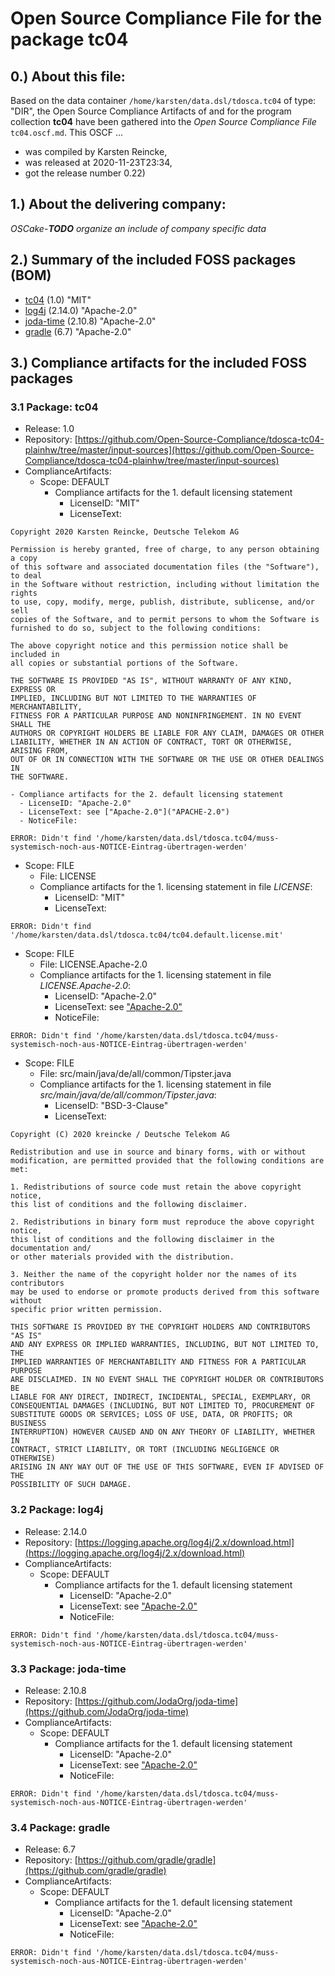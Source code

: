 # Open Source Compliance File for the package tc04 
## 0.) About this file:

Based on the data container `/home/karsten/data.dsl/tdosca.tc04` of type: "DIR", 
the Open Source Compliance Artifacts of and for the program collection 
**tc04** have been gathered into the *Open Source Compliance File*
`tc04.oscf.md`. This OSCF ...
      
* was compiled by Karsten Reincke,
* was released at 2020-11-23T23:34,
* got the release number 0.22)

## 1.) About the delivering company:

*OSCake*-***TODO*** *organize an include of company specific data*

## 2.) Summary of the included FOSS packages (BOM)

- [tc04](#TC04) (1.0) "MIT"
- [log4j](#LOG4J) (2.14.0) "Apache-2.0"
- [joda-time](#JODA-TIME) (2.10.8) "Apache-2.0"
- [gradle](#GRADLE) (6.7) "Apache-2.0"

## 3.) Compliance artifacts for the included FOSS packages
<a name="TC04"></a>
### 3.1 Package: tc04
- Release: 1.0
- Repository: [https://github.com/Open-Source-Compliance/tdosca-tc04-plainhw/tree/master/input-sources](https://github.com/Open-Source-Compliance/tdosca-tc04-plainhw/tree/master/input-sources)
- ComplianceArtifacts:
  - Scope: DEFAULT
    - Compliance artifacts for the 1. default licensing statement 
      - LicenseID: "MIT"
      - LicenseText:

```
Copyright 2020 Karsten Reincke, Deutsche Telekom AG 

Permission is hereby granted, free of charge, to any person obtaining a copy
of this software and associated documentation files (the "Software"), to deal
in the Software without restriction, including without limitation the rights
to use, copy, modify, merge, publish, distribute, sublicense, and/or sell
copies of the Software, and to permit persons to whom the Software is
furnished to do so, subject to the following conditions:

The above copyright notice and this permission notice shall be included in
all copies or substantial portions of the Software.

THE SOFTWARE IS PROVIDED "AS IS", WITHOUT WARRANTY OF ANY KIND, EXPRESS OR
IMPLIED, INCLUDING BUT NOT LIMITED TO THE WARRANTIES OF MERCHANTABILITY,
FITNESS FOR A PARTICULAR PURPOSE AND NONINFRINGEMENT. IN NO EVENT SHALL THE
AUTHORS OR COPYRIGHT HOLDERS BE LIABLE FOR ANY CLAIM, DAMAGES OR OTHER
LIABILITY, WHETHER IN AN ACTION OF CONTRACT, TORT OR OTHERWISE, ARISING FROM,
OUT OF OR IN CONNECTION WITH THE SOFTWARE OR THE USE OR OTHER DEALINGS IN
THE SOFTWARE.
```

    - Compliance artifacts for the 2. default licensing statement 
      - LicenseID: "Apache-2.0"
      - LicenseText: see ["Apache-2.0"]("APACHE-2.0")
      - NoticeFile: 

```
ERROR: Didn't find '/home/karsten/data.dsl/tdosca.tc04/muss-systemisch-noch-aus-NOTICE-Eintrag-übertragen-werden'
```

  - Scope: FILE    
    - File: LICENSE
    - Compliance artifacts for the 1. licensing statement in file *LICENSE*:  
      - LicenseID: "MIT"
      - LicenseText:

```
ERROR: Didn't find '/home/karsten/data.dsl/tdosca.tc04/tc04.default.license.mit'
```

  - Scope: FILE    
    - File: LICENSE.Apache-2.0
    - Compliance artifacts for the 1. licensing statement in file *LICENSE.Apache-2.0*:  
      - LicenseID: "Apache-2.0"
      - LicenseText: see ["Apache-2.0"]("APACHE-2.0")
      - NoticeFile: 

```
ERROR: Didn't find '/home/karsten/data.dsl/tdosca.tc04/muss-systemisch-noch-aus-NOTICE-Eintrag-übertragen-werden'
```

  - Scope: FILE    
    - File: src/main/java/de/all/common/Tipster.java
    - Compliance artifacts for the 1. licensing statement in file *src/main/java/de/all/common/Tipster.java*:  
      - LicenseID: "BSD-3-Clause"
      - LicenseText:

```
Copyright (C) 2020 kreincke / Deutsche Telekom AG

Redistribution and use in source and binary forms, with or without
modification, are permitted provided that the following conditions are met:

1. Redistributions of source code must retain the above copyright notice,
this list of conditions and the following disclaimer.

2. Redistributions in binary form must reproduce the above copyright notice,
this list of conditions and the following disclaimer in the documentation and/
or other materials provided with the distribution.

3. Neither the name of the copyright holder nor the names of its contributors
may be used to endorse or promote products derived from this software without
specific prior written permission.

THIS SOFTWARE IS PROVIDED BY THE COPYRIGHT HOLDERS AND CONTRIBUTORS "AS IS"
AND ANY EXPRESS OR IMPLIED WARRANTIES, INCLUDING, BUT NOT LIMITED TO, THE
IMPLIED WARRANTIES OF MERCHANTABILITY AND FITNESS FOR A PARTICULAR PURPOSE
ARE DISCLAIMED. IN NO EVENT SHALL THE COPYRIGHT HOLDER OR CONTRIBUTORS BE
LIABLE FOR ANY DIRECT, INDIRECT, INCIDENTAL, SPECIAL, EXEMPLARY, OR
CONSEQUENTIAL DAMAGES (INCLUDING, BUT NOT LIMITED TO, PROCUREMENT OF
SUBSTITUTE GOODS OR SERVICES; LOSS OF USE, DATA, OR PROFITS; OR BUSINESS
INTERRUPTION) HOWEVER CAUSED AND ON ANY THEORY OF LIABILITY, WHETHER IN
CONTRACT, STRICT LIABILITY, OR TORT (INCLUDING NEGLIGENCE OR OTHERWISE)
ARISING IN ANY WAY OUT OF THE USE OF THIS SOFTWARE, EVEN IF ADVISED OF THE
POSSIBILITY OF SUCH DAMAGE.
```

  
<a name="LOG4J"></a>
### 3.2 Package: log4j
- Release: 2.14.0
- Repository: [https://logging.apache.org/log4j/2.x/download.html](https://logging.apache.org/log4j/2.x/download.html)
- ComplianceArtifacts:
  - Scope: DEFAULT
    - Compliance artifacts for the 1. default licensing statement 
      - LicenseID: "Apache-2.0"
      - LicenseText: see ["Apache-2.0"]("APACHE-2.0")
      - NoticeFile: 

```
ERROR: Didn't find '/home/karsten/data.dsl/tdosca.tc04/muss-systemisch-noch-aus-NOTICE-Eintrag-übertragen-werden'
```

  
<a name="JODA-TIME"></a>
### 3.3 Package: joda-time
- Release: 2.10.8
- Repository: [https://github.com/JodaOrg/joda-time](https://github.com/JodaOrg/joda-time)
- ComplianceArtifacts:
  - Scope: DEFAULT
    - Compliance artifacts for the 1. default licensing statement 
      - LicenseID: "Apache-2.0"
      - LicenseText: see ["Apache-2.0"]("APACHE-2.0")
      - NoticeFile: 

```
ERROR: Didn't find '/home/karsten/data.dsl/tdosca.tc04/muss-systemisch-noch-aus-NOTICE-Eintrag-übertragen-werden'
```

  
<a name="GRADLE"></a>
### 3.4 Package: gradle
- Release: 6.7
- Repository: [https://github.com/gradle/gradle](https://github.com/gradle/gradle)
- ComplianceArtifacts:
  - Scope: DEFAULT
    - Compliance artifacts for the 1. default licensing statement 
      - LicenseID: "Apache-2.0"
      - LicenseText: see ["Apache-2.0"]("APACHE-2.0")
      - NoticeFile: 

```
ERROR: Didn't find '/home/karsten/data.dsl/tdosca.tc04/muss-systemisch-noch-aus-NOTICE-Eintrag-übertragen-werden'
```

  

